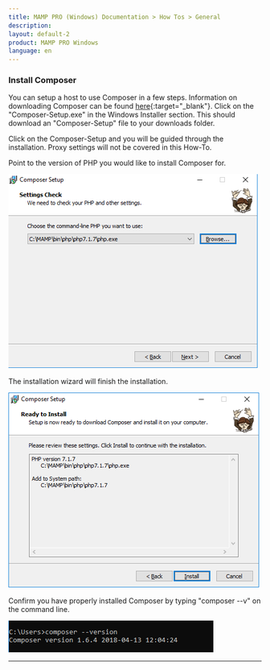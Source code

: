 ```yaml
---
title: MAMP PRO (Windows) Documentation > How Tos > General
description: 
layout: default-2
product: MAMP PRO Windows
language: en
---
```


### Install Composer 

You can setup a host to use Composer in a few steps. Information on downloading Composer can be found [here]( https://getcomposer.org/download/){:target="_blank"}. Click on the  "Composer-Setup.exe" in the Windows Installer section. This should download an "Composer-Setup" file to your downloads folder. 

Click on the Composer-Setup and you will be guided through the installation. Proxy settings will not be covered in this How-To.

Point to the version of PHP you would like to install Composer for.

![MAMP](/en/MAMP-PRO-Windows/How-Tos/General/SetupComposer/phpComposerWithPath.png)

The installation wizard will finish the installation.

![MAMP](/en/MAMP-PRO-Windows/How-Tos/General/SetupComposer/PHPComposerFinish.png)

Confirm you have properly installed Composer by typing "composer --v" on the command line.
    
![MAMP](/en/MAMP-PRO-Windows/How-Tos/General/SetupComposer/phpComposerCheck.png)
    
---

